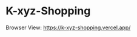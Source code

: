 # K-xyz-Shopping
Browser View: <a href="https://k-xyz-shopping.vercel.app/">https://k-xyz-shopping.vercel.app/</a>
